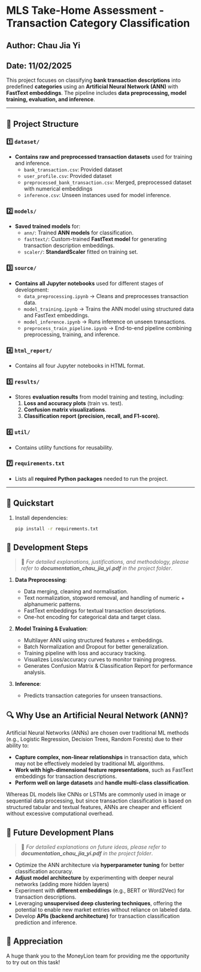 # **MLS Take-Home Assessment - Transaction Category Classification**
## **Author:** Chau Jia Yi
## **Date:** 11/02/2025

This project focuses on classifying **bank transaction descriptions** into predefined **categories** using an **Artificial Neural Network (ANN)** with **FastText embeddings**. The pipeline includes **data preprocessing, model training, evaluation, and inference**.  

---

## 📂 **Project Structure**
### **1️⃣ `dataset/`**
- **Contains raw and preprocessed transaction datasets** used for training and inference.
  - `bank_transaction.csv`: Provided dataset
  - `user_profile.csv`: Provided dataset
  - `preprocessed_bank_transaction.csv`: Merged, preprocessed dataset with numerical embeddings
  - `inference.csv`: Unseen instances used for model inference.

### **2️⃣ `models/`**
- **Saved trained models** for:
  - `ann/`: Trained **ANN models** for classification.
  - `fasttext/`: Custom-trained **FastText model** for generating transaction description embeddings.
  - `scaler/`: **StandardScaler** fitted on training set.

### **3️⃣ `source/`**
- **Contains all Jupyter notebooks** used for different stages of development:
  - `data_preprocessing.ipynb` → Cleans and preprocesses transaction data.
  - `model_training.ipynb` → Trains the ANN model using structured data and FastText embeddings.
  - `model_inference.ipynb` → Runs inference on unseen transactions.
  - `preprocess_train_pipeline.ipynb` → End-to-end pipeline combining preprocessing, training, and inference.

### **4️⃣ `html_report/`**

- Contains all four Jupyter notebooks in HTML format.

### **5️⃣ `results/`**
- Stores **evaluation results** from model training and testing, including:
  1.  **Loss and accuracy plots** (train vs. test).
  2.  **Confusion matrix visualizations**.
  3.  **Classification report (precision, recall, and F1-score).**

### **6️⃣ `util/`**
- Contains utility functions for reusability.

### **7️⃣ `requirements.txt`**
- Lists all **required Python packages** needed to run the project.

---

## 🚀 **Quickstart**
1. Install dependencies:  
   ```bash
   pip install -r requirements.txt
   ```

## 🔑 **Development Steps**

> 📌 *For detailed explanations, justifications, and methodology, please refer to **documentation_chau_jia_yi.pdf** in the project folder*.

1. **Data Preprocessing**: 
    - Data merging, cleaning and normalisation.
    - Text normalization, stopword removal, and handling of numeric + alphanumeric patterns.
    - FastText embeddings for textual transaction descriptions.
    - One-hot encoding for categorical data and target class.

2. **Model Training & Evaluation**:

    - Multilayer ANN using structured features + embeddings.
    - Batch Normalization and Dropout for better generalization.
    - Training pipeline with loss and accuracy tracking.
    - Visualizes Loss/accuracy curves to monitor training progress.
    - Generates Confusion Matrix & Classification Report for performance analysis.

3. **Inference**:

    - Predicts transaction categories for unseen transactions.
    
## **🔍 Why Use an Artificial Neural Network (ANN)?**

Artificial Neural Networks (ANNs) are chosen over traditional ML methods (e.g., Logistic Regression, Decision Trees, Random Forests) due to their ability to:

- **Capture complex, non-linear relationships** in transaction data, which may not be effectively modeled by traditional ML algorithms.
- **Work with high-dimensional feature representations**, such as FastText embeddings for transaction descriptions.
- **Perform well on large datasets** and **handle multi-class classification**.

Whereas DL models like CNNs or LSTMs are commonly used in image or sequential data processing, but since transaction classification is based on structured tabular and textual features, ANNs are cheaper and efficient without excessive computational overhead.




## 🔮 **Future Development Plans**

> 📌 *For detailed explanations on future ideas, please refer to **documentation_chau_jia_yi.pdf** in the project folder*.

- Optimize the ANN architecture via **hyperparameter tuning** for better classification accuracy.
- **Adjust model architecture** by experimenting with deeper neural networks (adding more hidden layers)
- Experiment with **different embeddings** (e.g., BERT or Word2Vec) for transaction descriptions.
- Leveraging **unsupervised deep clustering techniques**, offering the potential to enable new market entries without reliance on labeled data.
- Develop **APIs (backend architecture)** for transaction classification prediction and inference.

## 🙌 **Appreciation**

A huge thank you to the MoneyLion team for providing me the opportunity to try out on this task!

